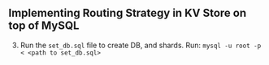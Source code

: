 ## Implementing Routing Strategy in KV Store on top of MySQL

3. Run the `set_db.sql` file to create DB, and shards.
Run: `mysql -u root -p < <path to set_db.sql>`